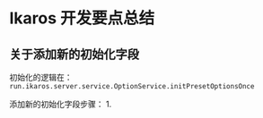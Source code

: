 # Ikaros 开发要点总结

## 关于添加新的初始化字段
初始化的逻辑在：`run.ikaros.server.service.OptionService.initPresetOptionsOnce`

[//]: # (todo 待更新)
添加新的初始化字段步骤：
1. 